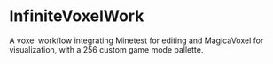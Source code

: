 # InfiniteVoxelWork
A voxel workflow integrating Minetest for editing and MagicaVoxel for visualization, with a 256 custom game mode pallette.
